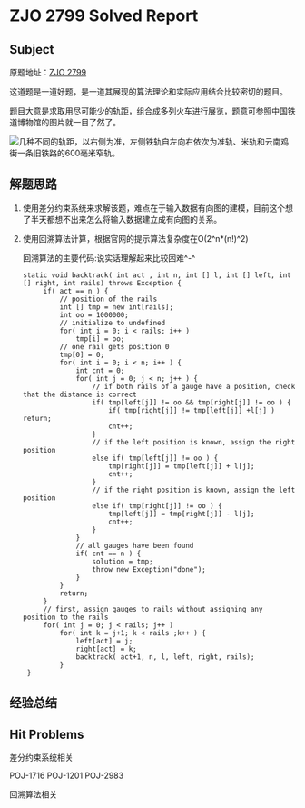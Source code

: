 # ZJO 2799 Solved Report

## Subject
原题地址：[ZJO 2799](https://zoj.pintia.cn/problem-sets/91827364500/problems/91827366298)

这道题是一道好题，是一道其展现的算法理论和实际应用结合比较密切的题目。

题目大意是求取用尽可能少的轨距，组合成多列火车进行展览，题意可参照中国铁道博物馆的图片就一目了然了。



![几种不同的轨距，以右侧为准，左侧铁轨自左向右依次为准轨、米轨和云南鸡街一条旧铁路的600毫米窄轨。](C:\Users\canzuo\Desktop\Different_gauges_in_China_Railway_Museum.jpg)

<!--几种不同的轨距，以右侧为准，左侧铁轨自左向右依次为准轨、米轨和云南鸡街一条旧铁路的600毫米窄轨。拍摄于[中国铁道博物馆](https://zh.wikipedia.org/wiki/中国铁道博物馆)-->

## 解题思路
1. 使用差分约束系统来求解该题，难点在于输入数据有向图的建模，目前这个想了半天都想不出来怎么将输入数据建立成有向图的关系。

2. 使用回溯算法计算，根据官网的提示算法复杂度在O(2^n*(n!)^2)

   回溯算法的主要代码:说实话理解起来比较困难^-^

   ```
   static void backtrack( int act , int n, int [] l, int [] left, int [] right, int rails) throws Exception {
   		if( act == n ) {
   			// position of the rails
   			int [] tmp = new int[rails];
   			int oo = 1000000;
   			// initialize to undefined
   			for( int i = 0; i < rails; i++ )
   				tmp[i] = oo;
   			// one rail gets position 0
   			tmp[0] = 0;
   			for( int i = 0; i < n; i++ ) {
   				int cnt = 0;
   				for( int j = 0; j < n; j++ ) {
   					// if both rails of a gauge have a position, check that the distance is correct
   					if( tmp[left[j]] != oo && tmp[right[j]] != oo ) {
   						if( tmp[right[j]] != tmp[left[j]] +l[j] ) return;
   						cnt++;
   					}
   					// if the left position is known, assign the right position
   					else if( tmp[left[j]] != oo ) {
   						tmp[right[j]] = tmp[left[j]] + l[j];
   						cnt++;
   					}
   					// if the right position is known, assign the left position
   					else if( tmp[right[j]] != oo ) {
   						tmp[left[j]] = tmp[right[j]] - l[j];
   						cnt++;
   					}
   				}
   				// all gauges have been found
   				if( cnt == n ) {
   					solution = tmp;
   					throw new Exception("done");
   				}
   			}
   			return;
   		}
   		// first, assign gauges to rails without assigning any position to the rails
   		for( int j = 0; j < rails; j++ )
   			for( int k = j+1; k < rails ;k++ ) {
   				left[act] = j;
   				right[act] = k;
   				backtrack( act+1, n, l, left, right, rails);
   			}
   	}
   ```

   

## 经验总结

## Hit Problems

差分约束系统相关

POJ-1716 POJ-1201 POJ-2983

回溯算法相关